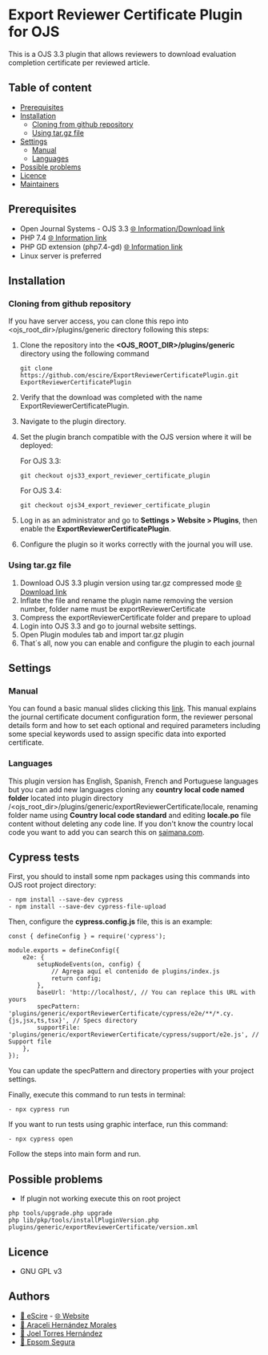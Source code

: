 # Export Reviewer Certificate Plugin for OJS

This is a OJS 3.3 plugin that allows reviewers to download evaluation completion certificate per reviewed article.

## Table of content
- [Prerequisites](#prerequisites)
- [Installation](#installation)
    - [Cloning from github repository](#cloning-from-github-repository)
    - [Using tar.gz file](#using-tar.gz-file)
- [Settings](#settings)
    - [Manual](#manual)
    - [Languages](#languages)
- [Possible problems](#possible-problems)
- [Licence](#licence)
- [Maintainers](#maintainers)

## Prerequisites

- Open Journal Systems - OJS 3.3 [🌐 Information/Download link](https://pkp.sfu.ca/software/ojs/download/archive/) 
- PHP 7.4 [🌐 Information link](https://www.php.net/releases/7_4_0.php)
- PHP GD extension (php7.4-gd) [🌐 Information link](https://www.php.net/manual/en/book.image.php)
- Linux server is preferred


## Installation

### Cloning from github repository
If you have server access, you can clone this repo into <ojs_root_dir>/plugins/generic directory following this steps:

1. Clone the repository into the **<OJS_ROOT_DIR>/plugins/generic** directory using the following command
    ```
    git clone https://github.com/escire/ExportReviewerCertificatePlugin.git ExportReviewerCertificatePlugin
    ```
2. Verify that the download was completed with the name ExportReviewerCertificatePlugin.
3. Navigate to the plugin directory.
4. Set the plugin branch compatible with the OJS version where it will be deployed:

    For OJS 3.3:
    ````
    git checkout ojs33_export_reviewer_certificate_plugin
    ````

    For OJS 3.4:
    ````
    git checkout ojs34_export_reviewer_certificate_plugin
    ````
5. Log in as an administrator and go to **Settings > Website > Plugins**, then enable the **ExportReviewerCertificatePlugin**.
6. Configure the plugin so it works correctly with the journal you will use.

### Using tar.gz file
1. Download OJS 3.3 plugin version using tar.gz compressed mode [🌐 Download link](https://github.com/escire-ojs-plugins/exportReviewerCertificate/releases/tag/V1.1.5.2)
2. Inflate the file and rename the plugin name removing the version number, folder name must be exportReviewerCertificate
3. Compress the exportReviewerCertificate folder and prepare to upload
4. Login into OJS 3.3 and go to journal website settings.
5. Open Plugin modules tab and import tar.gz plugin
6. That´s all, now you can enable and configure the plugin to each journal

## Settings

### Manual
You can found a basic manual slides clicking this [link](https://docs.google.com/presentation/d/1JYImDqrfUTHMzBFLoflQOABSx70c8nt4nFZBR9lBKzI/edit?usp=sharing). This manual explains the journal certificate document configuration form, the reviewer personal details form and how to set each optional and required parameters including some special keywords used to assign specific data into exported certificate.

### Languages
This plugin version has English, Spanish, French and Portuguese languages but you can add new languages cloning any **country local code named folder** located into plugin directory /<ojs_root_dir>/plugins/generic/exportReviewerCertificate/locale, renaming folder name using **Country local code standard** and editing **locale.po** file content without deleting any code line. If you don't know the country local code you want to add you can search this on [saimana.com](https://saimana.com/list-of-country-locale-code/).


## Cypress tests
First, you should to install some npm packages using this commands into OJS root project directory:

````
- npm install --save-dev cypress
- npm install --save-dev cypress-file-upload
````
Then, configure the **cypress.config.js** file, this is an example:
````
const { defineConfig } = require('cypress');

module.exports = defineConfig({
    e2e: {
        setupNodeEvents(on, config) {
            // Agrega aquí el contenido de plugins/index.js
            return config;
        },
        baseUrl: 'http://localhost/, // You can replace this URL with yours
        specPattern: 'plugins/generic/exportReviewerCertificate/cypress/e2e/**/*.cy.{js,jsx,ts,tsx}', // Specs directory
        supportFile: 'plugins/generic/exportReviewerCertificate/cypress/support/e2e.js', // Support file
    },
});
````
You can update the specPattern and directory properties with your project settings.

Finally, execute this command to run tests in terminal:

````
- npx cypress run
````

If you want to run tests using graphic interface, run this command:
````
- npx cypress open
````
Follow the steps into main form and run.

## Possible problems

- If plugin not working execute this on root project

```
php tools/upgrade.php upgrade
php lib/pkp/tools/installPluginVersion.php plugins/generic/exportReviewerCertificate/version.xml
```

## Licence

- GNU GPL v3

## Authors
- [📧 eScire](mailto:contacto@escire.lat) - [🌐 Website](https://www.escire.lat/)
- [📧 Araceli Hernández Morales](mailto:araceli@escire.lat)
- [📧 Joel Torres Hernández](mailto:joel@escire.lat)
- [📧 Epsom Segura](mailto:epsom@escire.lat)
